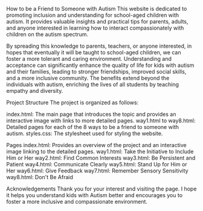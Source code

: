 How to be a Friend to Someone with Autism
This website is dedicated to promoting inclusion and understanding for school-aged children with autism. It provides valuable insights and practical tips 
for parents, adults, and anyone interested in learning how to interact compassionately with children on the autism spectrum.

By spreading this knowledge to parents, teachers, or anyone interested, in hopes that eventually it will be taught to school-aged children, we can foster a more tolerant and caring environment. 
Understanding and acceptance can significantly enhance the quality of life for kids with autism and their families, leading to stronger friendships, improved social skills, and a more inclusive community. 
The benefits extend beyond the individuals with autism, enriching the lives of all students by teaching empathy and diversity.

Project Structure
The project is organized as follows:

index.html: The main page that introduces the topic and provides an interactive image with links to more detailed pages.
way1.html to way8.html: Detailed pages for each of the 8 ways to be a friend to someone with autism.
styles.css: The stylesheet used for styling the website.

Pages
index.html: Provides an overview of the project and an interactive image linking to the detailed pages.
way1.html: Take the Initiative to Include Him or Her
way2.html: Find Common Interests
way3.html: Be Persistent and Patient
way4.html: Communicate Clearly
way5.html: Stand Up for Him or Her
way6.html: Give Feedback
way7.html: Remember Sensory Sensitivity
way8.html: Don't Be Afraid



Acknowledgements
Thank you for your interest and visiting the page. I hope it helps you understand kids with Autism better and encourages you to foster a more inclusive and compassionate environment. 

